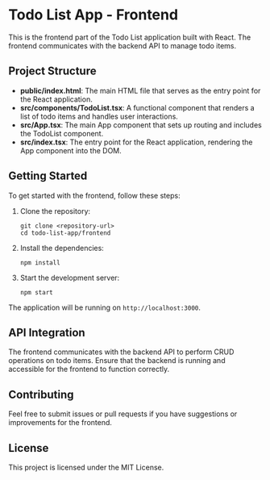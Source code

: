 # Todo List App - Frontend

This is the frontend part of the Todo List application built with React. The frontend communicates with the backend API to manage todo items.

## Project Structure

- **public/index.html**: The main HTML file that serves as the entry point for the React application.
- **src/components/TodoList.tsx**: A functional component that renders a list of todo items and handles user interactions.
- **src/App.tsx**: The main App component that sets up routing and includes the TodoList component.
- **src/index.tsx**: The entry point for the React application, rendering the App component into the DOM.

## Getting Started

To get started with the frontend, follow these steps:

1. Clone the repository:
   ```
   git clone <repository-url>
   cd todo-list-app/frontend
   ```

2. Install the dependencies:
   ```
   npm install
   ```

3. Start the development server:
   ```
   npm start
   ```

The application will be running on `http://localhost:3000`.

## API Integration

The frontend communicates with the backend API to perform CRUD operations on todo items. Ensure that the backend is running and accessible for the frontend to function correctly.

## Contributing

Feel free to submit issues or pull requests if you have suggestions or improvements for the frontend.

## License

This project is licensed under the MIT License.